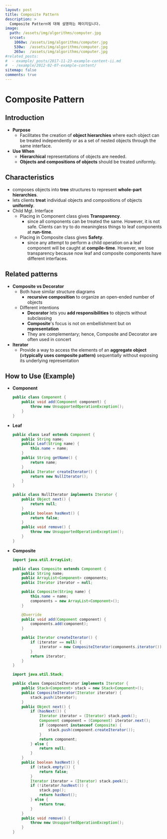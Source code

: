 ```yaml
---
layout: post
title: Composite Pattern
description: >
  Composite Pattern에 대해 설명하는 페이지입니다.
image: 
  path: /assets/img/algorithms/computer.jpg
  srcset:
    1060w: /assets/img/algorithms/computer.jpg
    530w:  /assets/img/algorithms/computer.jpg
    265w:  /assets/img/algorithms/computer.jpg
#related_posts:
#  - example/_posts/2017-11-23-example-content-ii.md
#  - /example/2012-02-07-example-content/
sitemap: false
comments: true
---
```


# Composite Pattern

## Introduction
- **Purpose**
  - Facilitates the creation of **object hierarchies** where each object can be treated independently or as a set of nested objects through the same interface.
- **Use When**
  - **Hierarchical** representations of objects are needed.
  - **Objects and compositions of objects** should be treated uniformly.

## Characteristics
- composes objects into **tree** structures to represent **whole-part hierarchies**.
- lets clients **treat** individual objects and compositions of objects **uniformly**.
- Child Mgt. Interface
  - Placing in Component class gives **Transparency**.
    - since all components can be treated the same. However, it is not safe. Clients can try to do meaningless things to leaf components at **run-time**.
  - Placing in Composite class gives **Safety**.
    -  since any attempt to perform a child operation on a leaf component will be caught at **compile-time**. However, we lose transparency because now leaf and composite components have different interfaces.

## Related patterns
- **Composite vs Decorator**
  - Both have similar structure diagrams
    - **recursive composition** to organize an open-ended number of objects
  - Different intentions
    - **Decorator** lets you **add responsibilities** to objects without subclassing
    - **Composite**'s focus is not on embellishment but on **representation**
    - They are complementary; hence, Composite and Decorator are often used in concert
- **Iterator**
  - Provide a way to access the elements of an **aggregate object (=typically uses composite pattern)** sequentially without exposing its underlying representation

## How to Use (Example)
- **Component**
  ```java
  public class Component {
      public void add(Component component) {
          throw new UnsupportedOperationException();
      }
  }
  ```
- **Leaf**
  ```java
  public class Leaf extends Component {
      public String name;
      public Leaf(String name) {
          this.name = name;
      }
      public String getName() {
          return name;
      }
      public Iterator createIterator() {
          return new NullIterator();
      }
  }
  ```
  ```java
  public class NullIterator implements Iterator {
      public Object next() {
          return null;
      }
      public boolean hasNext() {
          return false;
      }
      public void remove() {
          throw new UnsupportedOperationException();
      }
  }
  ```
- **Composite**
  ```java
  import java.util.ArrayList;
  
  public class Composite extends Component {
      public String name;
      public ArrayList<Component> components;
      public Iterator iterator = null;
  
      public Composite(String name) {
          this.name = name;
          components = new ArrayList<Component>();
      }

      @Override
      public void add(Component component) {
          components.add(component);
      }

      public Iterator createIterator() {
          if (iterator == null) {
              iterator = new CompositeIterator(components.iterator());
          }
          return iterator;
      }
  }
  ```
  ```java
  import java.util.Stack;
  
  public class CompositeIterator implements Iterator {
      public Stack<Component> stack = new Stack<Component>();
      public CompositeIterator(Iterator iterator) {
          stack.push(iterator);
      }
      public Object next() {
          if (hasNext()) {
              Iterator iterator = (Iterator) stack.peek();
              Component component = (Component) iterator.next();
              if (component instanceof Composite) {
                  stack.push(component.createIterator());
              }
              return component;
          } else {
              return null;
          }
      }
      public boolean hasNext() {
          if (stack.empty()) {
              return false;
          }
          Iterator iterator = (Iterator) stack.peek();
          if (!iterator.hasNext()) {
              stack.pop();
              return hasNext();
          } else {
              return true;
          }
      }
      public void remove() {
          throw new UnsupportedOperationException();
      }
  }
  ```